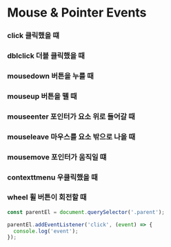 # Mouse & Pointer Events

### click 클릭했을 떄

### dblclick 더블 클릭했을 때

### mousedown 버튼을 누를 때

### mouseup 버튼을 뗄 때

### mouseenter 포인터가 요소 위로 들어갈 때

### mouseleave 마우스를 요소 밖으로 나올 때

### mousemove 포인터가 움직일 떄

### contexttmenu 우클릭했을 때

### wheel 휠 버튼이 회전할 때

```javascript
const parentEl = document.querySelector('.parent');

parentEl.addEventListener('click', (event) => {
  console.log('event');
});
```
